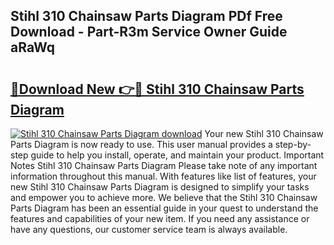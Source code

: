 ## Stihl 310 Chainsaw Parts Diagram PDf Free Download - Part-R3m Service Owner Guide aRaWq

# <h2><a href="http://dflsv5.blite.top/?on=Stihl+310+Chainsaw+Parts+Diagram">🔗Download New 👉🔴 Stihl 310 Chainsaw Parts Diagram</a></h2>

[![Stihl 310 Chainsaw Parts Diagram download](https://i.imgur.com/lujVjoI.png)](http://dflsv5.blite.top/?on=Stihl+310+Chainsaw+Parts+Diagram)
Your new Stihl 310 Chainsaw Parts Diagram is now ready to use. This user manual provides a step-by-step guide to help you install, operate, and maintain your product. Important Notes Stihl 310 Chainsaw Parts Diagram Please take note of any important information throughout this manual. With features like list of features, your new Stihl 310 Chainsaw Parts Diagram is designed to simplify your tasks and empower you to achieve more. We believe that the Stihl 310 Chainsaw Parts Diagram has been an essential guide in your quest to understand the features and capabilities of your new item. If you need any assistance or have any questions, our customer service team is always available.
